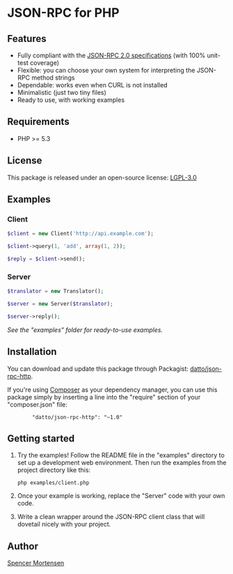 # JSON-RPC for PHP

## Features

* Fully compliant with the [JSON-RPC 2.0 specifications](http://www.jsonrpc.org/specification) (with 100% unit-test coverage)
* Flexible: you can choose your own system for interpreting the JSON-RPC method strings
* Dependable: works even when CURL is not installed
* Minimalistic (just two tiny files)
* Ready to use, with working examples

## Requirements

* PHP >= 5.3

## License

This package is released under an open-source license: [LGPL-3.0](https://www.gnu.org/licenses/lgpl-3.0.html)

## Examples

### Client

```php
$client = new Client('http://api.example.com');

$client->query(1, 'add', array(1, 2));

$reply = $client->send();
```

### Server

```php
$translator = new Translator();

$server = new Server($translator);

$server->reply();
```

*See the "examples" folder for ready-to-use examples.*

## Installation

You can download and update this package through Packagist:
[datto/json-rpc-http](https://packagist.org/packages/datto/json-rpc-http).

If you're using [Composer](https://getcomposer.org/) as your dependency
manager, you can use this package simply by inserting a line into the
"require" section of your "composer.json" file:
```
        "datto/json-rpc-http": "~1.0"
```

## Getting started

1. Try the examples! Follow the README file in the "examples" directory to
set up a development web environment. Then run the examples from the project directory
like this:
	```
	php examples/client.php
	```

2. Once your example is working, replace the "Server" code with your own code.

3. Write a clean wrapper around the JSON-RPC client class that will dovetail
nicely with your project.

## Author

[Spencer Mortensen](http://spencermortensen.com/contact/)
